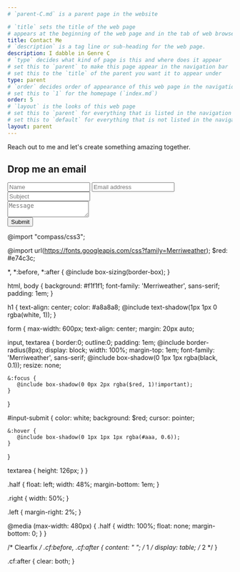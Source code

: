 ```yaml
---
# `parent-C.md` is a parent page in the website

# `title` sets the title of the web page
# appears at the beginning of the web page and in the tab of web browsers
title: Contact Me
# `description` is a tag line or sub-heading for the web page.
description: I dabble in Genre C
# `type` decides what kind of page is this and where does it appear
# set this to `parent` to make this page appear in the navigation bar
# set this to the `title` of the parent you want it to appear under
type: parent
# `order` decides order of appearance of this web page in the navigation bar
# set this to `1` for the homepage (`index.md`)
order: 5
# `layout` is the looks of this web page
# set this to `parent` for everything that is listed in the navigation bar
# set this to `default` for everything that is not listed in the navigation bar
layout: parent
---
```


[//]: # (Here you can write the content of the page in markdown.)

Reach out to me and let's create something amazing together.

<h2>Drop me an email</h2>
<form class="cf">
  <div class="half left cf">
    <input type="text" id="input-name" placeholder="Name">
    <input type="email" id="input-email" placeholder="Email address">
    <input type="text" id="input-subject" placeholder="Subject">
  </div>
  <div class="half right cf">
    <textarea name="message" type="text" id="input-message" placeholder="Message"></textarea>
  </div>  
  <input type="submit" value="Submit" id="input-submit">
</form>





@import "compass/css3";

@import url(https://fonts.googleapis.com/css?family=Merriweather);
$red: #e74c3c;

*, 
*:before, 
*:after {
   @include box-sizing(border-box); 
}

html, body {
  background: #f1f1f1;
  font-family: 'Merriweather', sans-serif;
  padding: 1em;
}

h1 {
   text-align: center;
   color: #a8a8a8;
   @include text-shadow(1px 1px 0 rgba(white, 1));
}

form {
   max-width: 600px;
   text-align: center;
   margin: 20px auto;
  
  input, textarea {
     border:0; outline:0;
     padding: 1em;
     @include border-radius(8px);
     display: block;
     width: 100%;
     margin-top: 1em;
     font-family: 'Merriweather', sans-serif;
     @include box-shadow(0 1px 1px rgba(black, 0.1));
     resize: none;
    
    &:focus {
       @include box-shadow(0 0px 2px rgba($red, 1)!important);
    }
  }
  
  #input-submit {
     color: white; 
     background: $red;
     cursor: pointer;
    
    &:hover {
       @include box-shadow(0 1px 1px 1px rgba(#aaa, 0.6)); 
    }
  }
  
  textarea {
      height: 126px;
  }
}


.half {
  float: left;
  width: 48%;
  margin-bottom: 1em;
}

.right { width: 50%; }

.left {
     margin-right: 2%; 
}


@media (max-width: 480px) {
  .half {
     width: 100%; 
     float: none;
     margin-bottom: 0; 
  }
}


/* Clearfix */
.cf:before,
.cf:after {
    content: " "; /* 1 */
    display: table; /* 2 */
}

.cf:after {
    clear: both;
}
